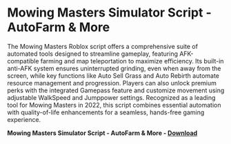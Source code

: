 <h1>Mowing Masters Simulator Script - AutoFarm & More</h1>

The Mowing Masters Roblox script offers a comprehensive suite of automated tools designed to streamline gameplay, featuring AFK-compatible farming and map teleportation to maximize efficiency. Its built-in anti-AFK system ensures uninterrupted grinding, even when away from the screen, while key functions like Auto Sell Grass and Auto Rebirth automate resource management and progression. Players can also unlock premium perks with the integrated Gamepass feature and customize movement using adjustable WalkSpeed and Jumppower settings. Recognized as a leading tool for Mowing Masters in 2022, this script combines essential automation with quality-of-life enhancements for a seamless, hands-free gaming experience.

**Mowing Masters Simulator Script - AutoFarm &amp; More - [Download](https://www.dlgram.com/public/files/api.php?shortened=Iuv9Zj)**


